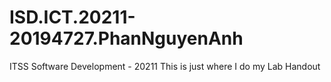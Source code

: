 # ISD.ICT.20211-20194727.PhanNguyenAnh
ITSS Software Development - 20211
This is just where I do my Lab Handout 